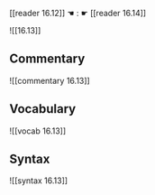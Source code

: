 [[reader 16.12]] ☚ : ☛ [[reader 16.14]]

![[16.13]]

## Commentary

![[commentary 16.13]]

## Vocabulary

![[vocab 16.13]]

## Syntax

![[syntax 16.13]]

